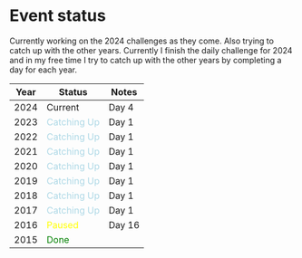 # Event status

Currently working on the 2024 challenges as they come. Also trying to catch up with the other years. Currently I finish the daily challenge for 2024 and in my free time I try to catch up with the other years by completing a day for each year.

| Year | Status                                             | Notes  |
|------|----------------------------------------------------|--------|
| 2024 | Current                                            | Day 4  |
| 2023 | <span style="color: lightblue;">Catching Up</span> | Day 1  |
| 2022 | <span style="color: lightblue;">Catching Up</span> | Day 1  |
| 2021 | <span style="color: lightblue;">Catching Up</span> | Day 1  |
| 2020 | <span style="color: lightblue;">Catching Up</span> | Day 1  |
| 2019 | <span style="color: lightblue;">Catching Up</span> | Day 1  |
| 2018 | <span style="color: lightblue;">Catching Up</span> | Day 1  |
| 2017 | <span style="color: lightblue;">Catching Up</span> | Day 1  |
| 2016 | <span style="color: yellow">Paused</span>          | Day 16 |
| 2015 | <span style="color: green">Done</span>             |        |
